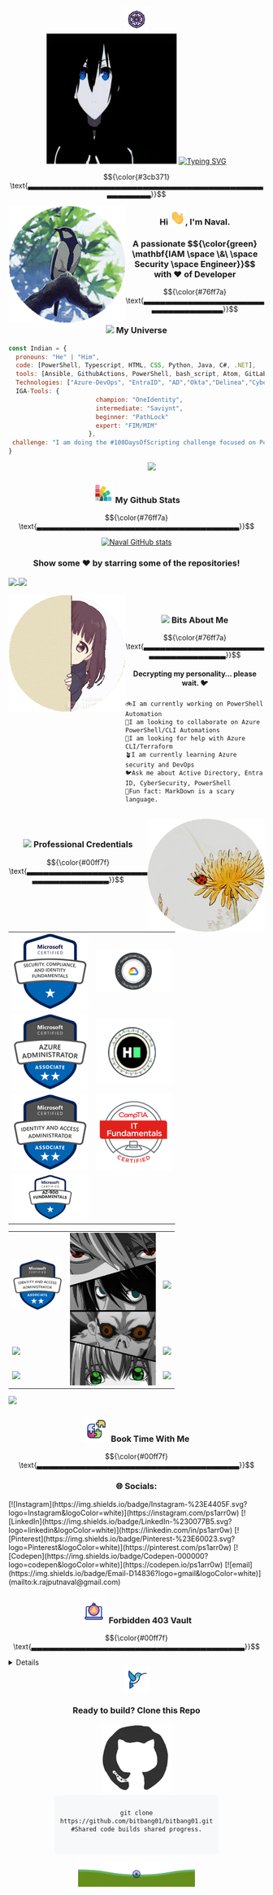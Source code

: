 <div align="center">
<img src="https://github.com/bitbang01/bitbang01/blob/main/resources/DharmaAboveAll.gif" width="50px"><br>
  <img src="https://github.com/bitbang01/bitbang01/blob/main/resources/anime-top.webp" width="256px" height="256px"/>
  <a href="https://git.io/typing-svg">
    <img src="https://readme-typing-svg.herokuapp.com?font=Fira+Code&weight=800&size=18&duration=2500&pause=1000&color=3cb371&center=true&vCenter=true&width=800&height=200&lines=%F0%9F%8D%81+Hello%2C+World!+I%E2%80%99m+Naval+.;%F0%9F%90%8D+Identity+%26+Access+Expert%3A+Automation%2C+Scripting+Team%2C+SOC%2C+Governance.;%F0%9F%9B%A1%EF%B8%8F+Apps+%26+Identity+Security+%7C+MS+Entra+ID+%7C+Delinea+%26+CyberArk+PAM.;%F0%9F%8C%8D+Open-source+Contributor+%7C+%2B20%E2%AD%90+Repos+on+GitHub." alt="Typing SVG" />
  </a>
</div>
<!--hr style="width:50%; border:1px solid #ccc;"-->

$${\color{#3cb371} \text{▃▃▃▃▃▃▃▃▃▃▃▃▃▃▃▃▃▃▃▃▃▃▃▃▃▃▃▃▃▃▃▃▃▃▃▃▃▃▃▃▃▃▃▃▃▃▃▃▃▃▃}}$$

<img align='left' src="https://github.com/bitbang01/bitbang01/blob/main/resources/RainBirds.gif" width="230">
<!--img align='right' src="https://media.giphy.com/media/ieyl9zmCjO4b4t6qoY/giphy.gif" width="230"-->
<div align="center">
<h3> Hi <img src="https://github.com/bitbang01/bitbang01/blob/main/resources/Wave2Mee.gif" width="30px">, I'm Naval. </h3><h3>A passionate $${\color{green} \mathbf{IAM \space \&\ \space Security \space Engineer}}$$ with ❤️ of Developer</h3>
</div>

$${\color{#76ff7a} \text{▃▃▃▃▃▃▃▃▃▃▃▃▃▃▃▃▃▃▃▃▃▃▃▃▃▃▃▃▃▃▃▃▃▃▃}}$$


<div align='center'><h3><img src="https://github.com/bitbang01/bitbang01/blob/main/resources/travelW.gif" width="55"> My Universe</h3></div>  

```javascript
const Indian = {
  pronouns: "He" | "Him",
  code: [PowerShell, Typescript, HTML, CSS, Python, Java, C#, .NET],
  tools: [Ansible, GithubActions, PowerShell, bash_script, Atom, GitLab, Docker],
  Technologies: ["Azure-DevOps", "EntraID", "AD","Okta","Delinea","CyberArk","VDI","MSDefender","Sentinel"],
  IGA-Tools: {
                        champion: "OneIdentity",
                        intermediate: "Saviynt",
                        beginner: "PathLock"
                        expert: "FIM/MIM"
                      },
 challenge: "I am doing the #100DaysOfScripting challenge focused on PowerShell and Automation"
}
```


<img align='right' src="https://github.com/bitbang01/bitbang01/blob/main/resources/RainFish.gif" width="230">
<br>
<div align='center'><h3><img src="https://github.com/bitbang01/bitbang01/blob/main/resources/GitStats.gif" width="40"> My Github Stats</h3></div>

$${\color{#76ff7a} \text{▃▃▃▃▃▃▃▃▃▃▃▃▃▃▃▃▃▃▃▃▃▃▃▃▃▃▃▃▃▃▃▃▃▃▃▃▃}}$$


<!--hide_rank=true&rank_icon=github, percentile or default-->
<div align="center">

[![Naval GitHub stats](https://github-readme-stats.vercel.app/api?username=bitbang01&hide=issues,contribs&show=prs_merged,prs_merged_percentage&show_icons=true&commits_year=2025&theme=radical&rank_icon=github)](https://github.com/bitbang01/github-readme-stats)


<h3>Show some ❤️ by starring some of the repositories!</h3>
</div>

<a href="https://github.com/bitbang01/Script_Powershell" target="_blank">
  <img align="center" src="https://github-readme-stats.vercel.app/api/pin/?username=bitbang01&repo=Script_Powershell&theme=dracula&show_owner=true" />
</a>
<a href="https://github.com/bitbang01/bitbang01" target="_blank">
 <img align="center" src="https://github-readme-stats.vercel.app/api/pin/?username=bitbang01&repo=bitbang01&theme=dracula&show_owner=true" />
</a>

<!--layout=normal & compact & donut & donut-vertical & pie-->

<!--Hiding for using in another section
[![Top Langs](https://github-readme-stats.vercel.app/api/top-langs/?username=bitbang01&hide=HTML&layout=donut-vertical&card_width=300&custom_title=Corporate%20Coeffee%20Code&hide_progress=true)](https://github.com/bitbang01/github-readme-stats)-->

<br>
<br>

<img align='left' src="https://github.com/bitbang01/bitbang01/blob/main/resources/BehindTheFireWall.gif" width="230">
<br>
<div align='center'><h3><img src="https://github.com/bitbang01/bitbang01/blob/main/resources/LotusFlower.gif" width="50"> Bits About Me</h3></div>

$${\color{#76ff7a} \text{▃▃▃▃▃▃▃▃▃▃▃▃▃▃▃▃▃▃▃▃▃▃▃▃▃▃▃▃▃▃▃▃▃▃▃▃}}$$

<h4 align="center">Decrypting my personality… please wait. 🐦</h4>

```text
🚲I am currently working on PowerShell Automation
🫡I am looking to collaborate on Azure PowerShell/CLI Automations
🤗I am looking for help with Azure CLI/Terraform
🪴I am currently learning Azure security and DevOps
🐦Ask me about Active Directory, Entra ID, CyberSecurity, PowerShell
🍬Fun fact: MarkDown is a scary language.
```
<!--
[![GitHub Streak](https://nirzak-streak-stats.vercel.app?user=bitbang01&theme=vue-dark&mode=weekly&exclude_days=Tue%2CWed%2CThu)](https://git.io/streak-stats)
-->


<br>
<!-- test2
<div align='center'><h3><img src="https://github.com/bitbang01/bitbang01/blob/main/resources/Cert.gif" width="50"> Professional Credentials</h3></div>

<img align='right' src="https://github.com/bitbang01/bitbang01/blob/main/resources/Mahakaal.gif" width="230">
<br>
<div align='center'><h3><img src="https://github.com/bitbang01/bitbang01/blob/main/resources/Cert.gif" width="50"> Professional Credentials</h3></div>
-->
<img align='right' src="https://github.com/bitbang01/bitbang01/blob/main/resources/FlowerOfWill.gif" width="230">
<br>
<div align='center'><h3><img src="https://github.com/bitbang01/bitbang01/blob/main/resources/Cert.gif" width="50"> Professional Credentials</h3></div>

$${\color{#00ff7f} \text{▃▃▃▃▃▃▃▃▃▃▃▃▃▃▃▃▃▃▃▃▃▃▃▃▃▃▃▃▃▃▃▃▃▃▃▃}}$$

<table align="center">
  <tr>
    <td><img src="https://github.com/bitbang01/bitbang01/blob/main/resources/SC-900-Cert.png" alt="Box 1" width="150"/></td>
    <td><img src="https://github.com/bitbang01/bitbang01/blob/main/resources/Go-Google.webp" alt="Box 5" width="150"/></td>
  </tr>
  <tr>
    <td><img src="https://github.com/bitbang01/bitbang01/blob/main/resources/Az104-Cert.png" alt="Box 2" width="150"/></td>
    <td><img src="https://github.com/bitbang01/bitbang01/blob/main/resources/HackerRank.png" alt="Box 6" width="150"/></td>
  </tr>
  <tr>
    <td><img src="https://github.com/bitbang01/bitbang01/blob/main/resources/SC-300-Cert.png" alt="Box 3" width="150"/></td>
    <td><img src="https://github.com/bitbang01/bitbang01/blob/main/resources/CompTIA.png" alt="Box 7" width="150"/></td>
  </tr>
  <tr>
    <td><img src="https://github.com/bitbang01/bitbang01/blob/main/resources/Az-900-Cert.png" alt="Box 4" width="150"/></td>
    <td></td>
  </tr>
</table>

<!--DeathNote Style-->

<table>
  <tr>
    <td><img src="https://github.com/bitbang01/bitbang01/blob/main/resources/SC-300-Cert.png" alt="Box 3" width="100"/></td>
    <td rowspan="3"><img src="https://github.com/bitbang01/bitbang01/blob/main/resources/DeathNote.jpg" height="300"/></td>
    <td><img src="path/to/image3.png" width="100"/></td>
  </tr>
  <tr>
    <td><img src="path/to/image4.png" width="100"/></td>
    <td><img src="path/to/image5.png" width="100"/></td>
  </tr>
  <tr>
    <td><img src="path/to/image6.png" width="100"/></td>
    <td><img src="path/to/image7.png" width="100"/></td>
  </tr>
</table>
<!--▁▁▁▁▁▁▁▁▁▁▁▁▁▁▁▁▁▁▁▁▁▁▁▁▁▁▁▁▁▁▁▁▃▃▃▃▃▃▃▃▃▃▃▃▃▃▃▃▃▃▃▃▃▃▃▃▃▃▃▃▃▃▃▃-->

<img align='left' src="https://github.com/bitbang01/bitbang01/blob/main/resources/SunRiseDream.gif" width="230">
<br>
<div align='center'><h3><img src="https://github.com/bitbang01/bitbang01/blob/main/resources/PiecesOfPeace.gif" width="50"> Book Time With Me </h3>

$${\color{#00ff7f} \text{▃▃▃▃▃▃▃▃▃▃▃▃▃▃▃▃▃▃▃▃▃▃▃▃▃▃▃▃▃▃▃▃▃▃▃▃▃}}$$
</div>

<div align='center'><h3> 🌐 Socials: </h3> </div>
[![Instagram](https://img.shields.io/badge/Instagram-%23E4405F.svg?logo=Instagram&logoColor=white)](https://instagram.com/ps1arr0w)
[![LinkedIn](https://img.shields.io/badge/LinkedIn-%230077B5.svg?logo=linkedin&logoColor=white)](https://linkedin.com/in/ps1arr0w) [![Pinterest](https://img.shields.io/badge/Pinterest-%23E60023.svg?logo=Pinterest&logoColor=white)](https://pinterest.com/ps1arr0w)
[![Codepen](https://img.shields.io/badge/Codepen-000000?logo=codepen&logoColor=white)](https://codepen.io/ps1arr0w)
[![email](https://img.shields.io/badge/Email-D14836?logo=gmail&logoColor=white)](mailto:k.rajputnaval@gmail.com)


<div align='center'><h3><img src="https://github.com/bitbang01/bitbang01/blob/main/resources/MadSkull.gif" width="50"> Forbidden 403 Vault </h3>

$${\color{#00ff7f} \text{▃▃▃▃▃▃▃▃▃▃▃▃▃▃▃▃▃▃▃▃▃▃▃▃▃▃▃▃▃▃▃▃▃▃▃▃▃▃▃}}$$
</div>

<details>
<img align='right' src="https://github.com/bitbang01/bitbang01/blob/main/resources/YamunasWater.gif" width="230">
<br>
<div align='center'><h3><img src="https://github.com/bitbang01/bitbang01/blob/main/resources/APWBDsBird.gif" width="50"> Horcrux Unlocked </h3>

$${\color{#00ff7f} \text{▃▃▃▃▃▃▃▃▃▃▃▃▃▃▃▃▃▃▃▃▃▃▃▃▃▃▃▃▃▃▃▃▃▃▃▃▃▃▃}}$$
</div>
<table align="center">
  <tr>
  <td rowspan="3" style="padding:10px;">
      <div align="center">
      <p><strong>Drawing</strong></p>
      <img src="https://github.com/bitbang01/bitbang01/blob/main/resources/Drawing.jpg" width="300" alt="Drawing M Way"/>
      </div>      
    </td>
    <td style="padding:10px;">
     <div align="center">
      <img src="https://github.com/bitbang01/bitbang01/blob/main/resources/CocoPie.gif" width="140" height="120" alt="Codesign"/>
      <p><strong>Design N Code</strong></p>
    </div>
    </td>
    <td style="padding:10px;">
    <div align="center">
      <img src="https://github.com/bitbang01/bitbang01/blob/main/resources/TeachLearn.gif" width="140" height="120" alt="Teaching"/>
      <p><strong>Teaching N Learn</strong></p>
    </div>
    </td>
  </tr>
  <tr>
     <td style="padding:10px;">
     <div align="center">
      <img src="https://github.com/bitbang01/bitbang01/blob/main/resources/QuestThinkPlan.webp" width="140" alt="QuestThinkPlan"/>
      <p><strong>Quest Think Plan</strong></p>
    </div>
    </td>
    <td style="padding:10px;">
    <div align="center">
      <img src="https://github.com/bitbang01/bitbang01/blob/main/resources/MoonGazing.webp" width="140" alt="Moon Gazing"/>
      <p><strong>Moon Gazing</strong></p>
      </div>
    </td>
  </tr>
  <tr>
    <td style="padding:10px;">
    <div align="center">
      <img src="https://github.com/bitbang01/bitbang01/blob/main/resources/KillingInnocense.gif" width="140" alt="Discover Peace"/>
      <p><strong>Discover Peace</strong></p>
      </div>
    </td>
    <td style="padding:10px;">
      <div align="center">
      <img src="https://github.com/bitbang01/bitbang01/blob/main/resources/Gaming.gif" width="140" alt="Gaming"/>
      <p><strong>Gaming</strong></p>
      </div>
    </td>
  </tr>
  </table>

<div align="center">
<br>
</a>
<a href="https://git.io/streak-stats" target="_blank">
 <img src="https://nirzak-streak-stats.vercel.app?user=bitbang01&theme=vue-dark&mode=weekly&exclude_days=Tue%2CWed%2CThu" />
</a>
</div>
<br>

<div align="center">
  <img src="https://profile-readme-generator.com/assets/snake.svg" alt="Snake animation" />
</div>
<br>
<div align='center'>
$${\color{#00ff7f} \text{▃▃▃▃▃▃▃▃▃▃▃▃▃▃▃▃▃▃▃▃▃▃▃▃▃▃▃▃▃▃▃▃▃▃▃▃▃▃▃}}$$
</div>

</details>

<div align='center'><img src="https://github.com/bitbang01/bitbang01/blob/main/resources/hummingbird.gif" width="50"><h3> Ready to build? Clone this Repo </h3>
</div>

<div align="center">
<img src="https://github.com/bitbang01/bitbang01/blob/main/resources/github.webp" width="140" alt="CopymCode"/>
<pre style="font-size:14px; width:60%; margin:auto; background:#f6f8fa; padding:10px; border-radius:6px;">
<code>
git clone https://github.com/bitbang01/bitbang01.git
#Shared code builds shared progress.
</code>
  </pre>
</div>

<p align="center">
        <img src="https://github.com/bitbang01/bitbang01/blob/main/resources/Freedom.svg" alt="Love my India" />
</p>
